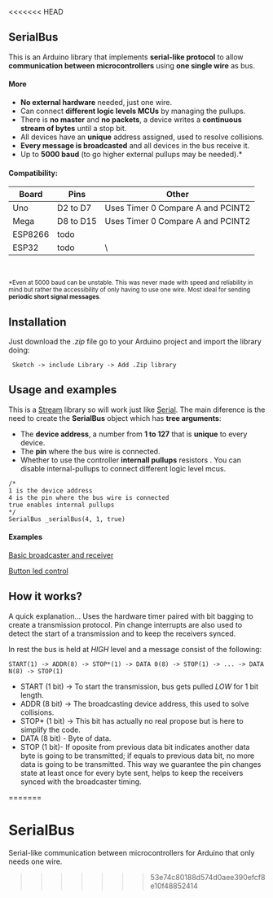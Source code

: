 <<<<<<< HEAD



## SerialBus
This is an Arduino library that implements **serial-like protocol** to allow **communication between microcontrollers** using **one single wire** as bus. 

#### More
- **No external hardware** needed, just one wire.
- Can connect **different logic levels MCUs**  by managing the pullups.
- There is **no master** and **no packets**, a device writes a **continuous stream of bytes** until a stop bit. 
- All devices have an **unique** address assigned, used to resolve collisions.
- **Every message is broadcasted** and all devices in the bus receive it. 
- Up to **5000 baud** (to go higher external pullups may be needed).*



#### Compatibility:


Board                | Pins  | Other
------------------- | ---------- | -------
Uno    | D2 to D7 | Uses Timer 0 Compare A and PCINT2
Mega       | D8 to D15 | Uses Timer 0 Compare A and PCINT2
ESP8266  | todo |
ESP32   | todo |\

<br>

<sup>*Even at 5000 baud can be unstable. This was never made with speed and reliability in mind but rather the accessibility of only having to use one wire. Most ideal for sending **periodic short signal messages**.</sup>

## Installation
Just download the *.zip* file go to your Arduino project and import the library doing:
```
 Sketch -> include Library -> Add .Zip library
```

## Usage and examples


This is a [Stream](https://reference.arduino.cc/reference/en/language/functions/communication/stream/) library so will work just like [Serial](https://reference.arduino.cc/reference/en/language/functions/communication/serial/). The main diference is the need to create the **SerialBus** object which has **tree arguments**:
- The **device address**, a number from **1 to 127** that is **unique** to every device.
- The **pin** where the bus wire is connected.
- Whether to use the controller **internall pullups** resistors . You can disable internal-pullups to connect different logic level mcus.

```
/*
1 is the device address
4 is the pin where the bus wire is connected
true enables internal pullups
*/
SerialBus _serialBus(4, 1, true)
```

#### Examples
[Basic broadcaster and receiver](http://example.com)

[Button led control](http://example.com)


## How it works?

A quick explanation... Uses the hardware timer paired with bit bagging to create a transmission protocol. Pin change interrupts are also used to detect the start of a transmission and to keep the receivers synced.

In rest the bus is held at *HIGH* level and a message consist of the following:

    START(1) -> ADDR(8) -> STOP*(1) -> DATA 0(8) -> STOP(1) -> ... -> DATA N(8) -> STOP(1)

- START (1 bit) -> To start the transmission, bus gets pulled *LOW* for 1 bit length.
- ADDR (8 bit) -> The broadcasting device address, this used to solve collisions.
- STOP* (1 bit)  -> This bit has actually no real propose but is here to simplify the code.
- DATA (8 bit) - Byte of data.
- STOP (1 bit)- If oposite from previous data bit indicates another data byte is going to be transmitted; if equals to previous data bit, no more data is going to be transmitted. This way we guarantee the pin changes state at least once for every byte sent, helps to keep the receivers synced with the broadcaster timing. 

=======
# SerialBus
Serial-like communication between microcontrollers for Arduino that only needs one wire.
>>>>>>> 53e74c80188d574d0aee390efcf8e10f48852414
